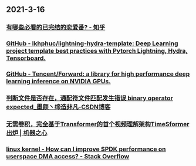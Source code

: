 
## 2021-3-16

### [有哪些必看的已完结的恋爱番? - 知乎](https://www.zhihu.com/question/390399308/answer/1184794172?utm_medium=social&utm_oi=49336847171584&utm_source=com.instapaper.android)

### [GitHub - lkhphuc/lightning-hydra-template: Deep Learning project template best practices with Pytorch Lightning, Hydra, Tensorboard.](https://github.com/lkhphuc/lightning-hydra-template)

### [GitHub - Tencent/Forward: a library for high performance deep learning inference on NVIDIA GPUs.](https://github.com/Tencent/Forward)

### [判断文件是否存在，通配符文件匹配发生错误 binary operator expected_墨颜丶缔造非凡-CSDN博客](https://blog.csdn.net/allen_a/article/details/78338751)

### [无需卷积，完全基于Transformer的首个视频理解架构TimeSformer出炉 | 机器之心](https://www.jiqizhixin.com/articles/2021-03-16-3)

### [linux kernel - How can I improve SPDK performance on userspace DMA access? - Stack Overflow](https://stackoverflow.com/questions/57700675/how-can-i-improve-spdk-performance-on-userspace-dma-access)